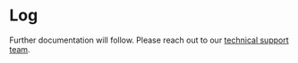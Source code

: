 # Log

Further documentation will follow. Please reach out to our [technical support team](mailto:technicalsupport@loyjoy.com).
